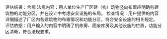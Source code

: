 评估结果：合规
法规内容：用人单位生产厂区建（构）筑物竖向布置应明确各建筑物的功能分区，并在设计中考虑安全设施的布局。
检查情况：用户提供的内容详细描述了厂区内各建筑物的布置情况和功能分区，符合安全设施的相关规定。
评估依据：用户输入的内容中明确了机修房、固废库房及其他设施的位置，功能分区清晰，符合法规要求。